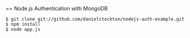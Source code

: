 == Node.js Authentication with MongoDB

    $ git clone git://github.com/danielstockton/nodejs-auth-example.git
    $ npm install
    $ node app.js
